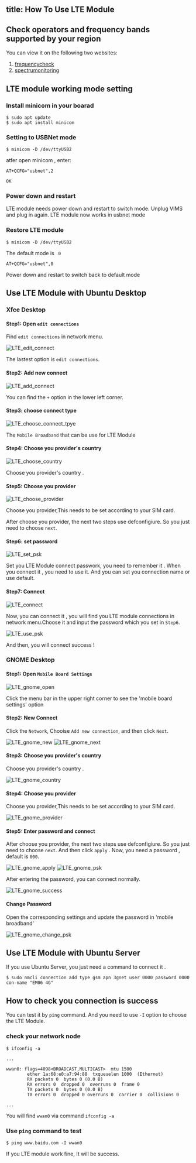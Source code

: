 title: How To Use LTE Module
---

## Check operators and frequency bands supported by your region

You can view it on the following two websites:

1. [frequencycheck](https://www.frequencycheck.com/carriers)
2. [spectrumonitoring](https://www.spectrummonitoring.com/frequencies/)

## LTE module working mode setting

### Install minicom in your boarad

```shell
$ sudo apt update
$ sudo apt install minicom
```

### Setting to USBNet mode

```shell
$ minicom -D /dev/ttyUSB2
```

atfer open minicom , enter:

```shell
AT+QCFG="usbnet",2

OK
```

### Power down and restart

LTE module needs power down and restart to switch mode. Unplug VIMS and plug in again. LTE module now works in usbnet mode

### Restore LTE module

```shell
$ minicom -D /dev/ttyUSB2
```

The default mode is ` 0`

```shell
AT+QCFG="usbnet",0
```

Power down and restart to switch back to default mode

## Use LTE Module with Ubuntu Desktop

### Xfce Desktop

#### Step1: Open `edit connections`

Find `edit connections` in network menu.

![LTE_edit_connect](/linux/images/vim3/LTE_edit_connect.png)

The lastest option is `edit connections`.

#### Step2: Add new connect

![LTE_add_connect](/linux/images/vim3/LTE_add_connect.png)

You can find the `+` option in the lower left corner.

#### Step3: choose connect type

![LTE_choose_connect_tpye](/linux/images/vim3/LTE_choose_connect_tpye.png)

The `Mobile Broadband` that can be use for LTE Module

#### Step4: Choose you provider's country 

![LTE_choose_country](/linux/images/vim3/LTE_choose_country.png)

Choose you provider's country . 

#### Step5: Choose you provider 

![LTE_choose_provider](/linux/images/vim3/LTE_choose_provider.png)

Choose you provider,This needs to be set according to your SIM card.

After choose you provider, the next two steps use defconfigiure. So you just need to choose `next`.

#### Step6: set password
![LTE_set_psk](/linux/images/vim3/LTE_set_psk.png)

Set you LTE Module connect passwork, you need to remember it . When you connect it , you need to use it.
And you can set you connection name or use default.

#### Step7: Connect 

![LTE_connect](/linux/images/vim3/LTE_connect.png)

Now, you can connect it , you will find you LTE module connections in network menu.Choose it and input the password which you set in `Step6`.

![LTE_use_psk](/linux/images/vim3/LTE_use_psk.png)

And then, you will connect success !

### GNOME Desktop

#### Step1: Open `Mobile Board Settings`

![LTE_gnome_open](/linux/images/vim3/LTE_gnome_open.png)

Click the menu bar in the upper right corner to see the 'mobile board settings' option

#### Step2: New Connect

Click the `Network`, Chooise `Add new connection`, and then click `Next`.

![LTE_gnome_new](/linux/images/vim3/LTE_gnome_new.png)
![LTE_gnome_next](/linux/images/vim3/LTE_gnome_next.png)

#### Step3: Choose you provider's country

Choose you provider's country . 

![LTE_gnome_country](/linux/images/vim3/LTE_gnome_country.png)

#### Step4: Choose you provider

Choose you provider,This needs to be set according to your SIM card.

![LTE_gnome_provider](/linux/images/vim3/LTE_gnome_provider.png)
#### Step5: Enter password and connect

After choose you provider, the next two steps use defconfigiure. So you just need to choose `next`. And then click `apply` . Now, you need a password , default is `000`.

![LTE_gnome_apply](/linux/images/vim3/LTE_gnome_apply.png)
![LTE_gnome_psk](/linux/images/vim3/LTE_gnome_psk.png)

After entering the password, you can connect normally.

![LTE_gnome_success](/linux/images/vim3/LTE_gnome_success.png)

#### Change Password

Open the corresponding settings and update the password in 'mobile broadband'

![LTE_gnome_change_psk](/linux/images/vim3/LTE_gnome_change_psk.png)


## Use LTE Module with Ubuntu Server

If you use Ubuntu Server, you just need a command to connect it .

```
$ sudo nmcli connection add type gsm apn 3gnet user 0000 password 0000 con-name "EM06 4G"

```

## How to check  you connection is success

You can test it by `ping` command. And you need to use `-I` option to choose the LTE Module.


### check your network node
```
$ ifconfig -a

...

wwan0: flags=4098<BROADCAST,MULTICAST>  mtu 1500
        ether 1a:68:e0:a7:94:88  txqueuelen 1000  (Ethernet)
        RX packets 0  bytes 0 (0.0 B)
        RX errors 0  dropped 0  overruns 0  frame 0
        TX packets 0  bytes 0 (0.0 B)
        TX errors 0  dropped 0 overruns 0  carrier 0  collisions 0

...
```

You will find `wwan0` via command `ifconfig -a`


### Use `ping` command to test

```
$ ping www.baidu.com -I wwan0
```
If you LTE module work fine, It will be success.

